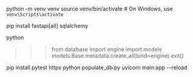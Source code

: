 python -m venv venv
source venv/bin/activate  # On Windows, use `venv\Scripts\activate`

pip install fastapi[all] sqlalchemy

python
>>> from database import engine
>>> import models
>>> models.Base.metadata.create_all(bind=engine)
>>> exit()

pip install pytest httpx
python populate_db.py
uvicorn main:app --reload